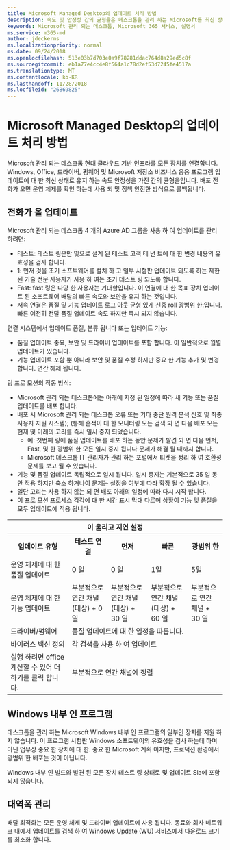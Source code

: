 ```yaml
---
title: Microsoft Managed Desktop의 업데이트 처리 방법
description: 속도 및 안정성 간의 균형을은 데스크톱을 관리 하는 Microsoft를 최신 상태로 유지 합니다.
keywords: Microsoft 관리 되는 데스크톱, Microsoft 365 서비스, 설명서
ms.service: m365-md
author: jdeckerms
ms.localizationpriority: normal
ms.date: 09/24/2018
ms.openlocfilehash: 513e03b7d703e0a9f78281ddac764d8a29ed5c8f
ms.sourcegitcommit: eb1a77e4cc4e8f564a1c78d2ef53d7245fe4517a
ms.translationtype: MT
ms.contentlocale: ko-KR
ms.lasthandoff: 11/28/2018
ms.locfileid: "26869825"
---
```

# <a name="how-updates-are-handled-in-microsoft-managed-desktop"></a>Microsoft Managed Desktop의 업데이트 처리 방법


<!--This topic is the target for a "Learn more" link in the Admin Portal (aka.ms/update-rings); do not delete.-->

<!--Update management -->

Microsoft 관리 되는 데스크톱 현대 클라우드 기반 인프라를 모든 장치를 연결합니다. Windows, Office, 드라이버, 펌웨어 및 Microsoft 저장소 비즈니스 응용 프로그램 업데이트에 대 한 최신 상태로 유지 하는 속도 안정성을 가진 간의 균형을입니다. 배포 전화가 오면 운영 체제를 확인 하는데 사용 되 및 정책 안전한 방식으로 롤백됩니다. 

## <a name="update-rings"></a>전화가 올 업데이트

Microsoft 관리 되는 데스크톱 4 개의 Azure AD 그룹을 사용 하 여 업데이트를 관리 하려면:

- 테스트: 테스트 링은만 및으로 설계 된 테스트 고객 테 넌 트에 대 한 변경 내용의 유효성을 검사 합니다.  
- 1: 먼저 것을 초기 소프트웨어를 설치 하 고 일부 시험판 업데이트 되도록 하는 제한 된 기술 전문 사용자가 사용 하 여는 초기 테스트 링 되도록 합니다.
- Fast: fast 링은 다양 한 사용자는 기대할입니다.  이 연결에 대 한 목표 장치 업데이트 된 소프트웨어 배달의 빠른 속도와 보안을 유지 하는 것입니다.  
- 저속 연결은 품질 및 기능 업데이트 로그 아웃 균형 있게 신중 roll 광범위 한:입니다.  빠른 여전히 전달 품질 업데이트 속도 하지만 즉시 되지 않습니다. 

연결 시스템에서 업데이트 품질, 분류 됩니다 또는 업데이트 기능:
- 품질 업데이트 중요, 보안 및 드라이버 업데이트를 포함 합니다.  이 일반적으로 월별 업데이트가 있습니다. 
- 기능 업데이트 포함 뿐 아니라 보안 및 품질 수정 하지만 중요 한 기능 추가 및 변경 합니다. 연간 해제 됩니다. 

링 프로 모션의 작동 방식:
- Microsoft 관리 되는 데스크톱에는 아래에 지정 된 일정에 따라 새 기능 또는 품질 업데이트를 배포 합니다.
- 배포 시 Microsoft 관리 되는 데스크톱 오류 또는 기타 중단 원격 분석 신호 및 최종 사용자 지원 시스템); (통해 흔적이 대 한 모니터링 모든 검색 되 면 다음 배포 모든 현재 및 미래의 고리를 즉시 일시 중지 되었습니다.
    - 예: 첫번째 링에 품질 업데이트를 배포 하는 동안 문제가 발견 되 면 다음 먼저, Fast, 및 한 광범위 한 모든 일시 중지 됩니다 문제가 해결 될 때까지 합니다.
    - Microsoft 데스크톱 IT 관리자가 관리 하는 포털에서 티켓을 정리 하 여 호환성 문제를 보고 될 수 있습니다.
- 기능 및 품질 업데이트 독립적으로 일시 됩니다.  일시 중지는 기본적으로 35 일 동안 적용 하지만 축소 하거나이 문제는 설정을 여부에 따라 확장 될 수 있습니다.
- 일단 고리는 사용 하지 않는 되 면 배포 아래의 일정에 따라 다시 시작 합니다.
- 이 프로 모션 프로세스 각각에 대 한 시간 표시 막대 다르며 상황이 기능 및 품질을 모두 업데이트에 적용 됩니다.

<table>
<tr><th colspan="5">이 울리고 지연 설정</th></tr>
<tr><th>업데이트 유형</th><th>테스트 연결</th><th>먼저</th><th>빠른</th><th>광범위 한</th></tr>
<tr><td>운영 체제에 대 한 품질 업데이트</td><td>0 일</td><td>0 일</td><td>1일</td><td>5일</td></tr>
<tr><td>운영 체제에 대 한 기능 업데이트</td><td>부분적으로 연간 채널 (대상) + 0 일</td><td>부분적으로 연간 채널 (대상) + 30 일</td><td>부분적으로 연간 채널 (대상) + 60 일</td><td>부분적으로 연간 채널 + 30 일</td></tr>
<tr><td>드라이버/펌웨어</td><td colspan="4">품질 업데이트에 대 한 일정을 따릅니다.</td></tr>
<tr><td>바이러스 백신 정의</td><td colspan="4">각 검색을 사용 하 여 업데이트</td></tr>
<tr><td>실행 하려면 office 계산할 수 있어 더하기를 클릭 합니다.</td><td colspan="4">부분적으로 연간 채널에 정렬</td></tr>
</table>


## <a name="windows-insider-program"></a>Windows 내부 인 프로그램

데스크톱을 관리 하는 Microsoft Windows 내부 인 프로그램의 일부인 장치를 지원 하지 않습니다. 이 프로그램 시험판 Windows 소프트웨어의 유효성을 검사 하는데 하며 아닌 업무상 중요 한 장치에 대 한. 중요 한 Microsoft 계획 이지만, 프로덕션 환경에서 광범위 한 배포는 것이 아닙니다. 

Windows 내부 인 빌드와 발견 된 모든 장치 테스트 링 상태로 및 업데이트 Sla에 포함 되지 않습니다.

## <a name="bandwidth-management"></a>대역폭 관리

배달 최적화는 모든 운영 체제 및 드라이버 업데이트에 사용 됩니다. 동료와 회사 네트워크 내에서 업데이트를 검색 하 여 Windows Update (WU) 서비스에서 다운로드 크기를 최소화 합니다.


